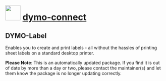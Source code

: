 # <img src="https://cdn.jsdelivr.net/gh/mkevenaar/chocolatey-packages@e0bc2a3e8acf6c0b209416dd837678f71c4ebd21/icons/dymo-connect.png" width="48" height="48"/> [dymo-connect](https://community.chocolatey.org/packages/dymo-connect)

## DYMO-Label

Enables you to create and print labels - all without the hassles of printing sheet labels on a standard desktop printer.

**Please Note**: This is an automatically updated package. If you find it is
out of date by more than a day or two, please contact the maintainer(s) and
let them know the package is no longer updating correctly.
